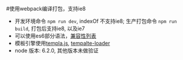 #使用webpack编译打包，支持ie8

- 开发环境命令 `npm run dev`, indexOf 不支持ie8; 生产打包命令 `npm run build`, 打包后支持ie8, 以及ie7
- 可以使用es6部分语法，[兼容性列表][3]
- 模板引擎使用[templa.js][1], [tempalte-loader][2]
- node 版本: 6.2.0, 其他版本未做验证

[1]: https://github.com/yanhaijing/template.js
[2]: https://github.com/yanhaijing/template-loader
[3]: http://imweb.io/topic/561f9352883ae3ed25e400f5?utm_source=tuicool&utm_medium=referral
